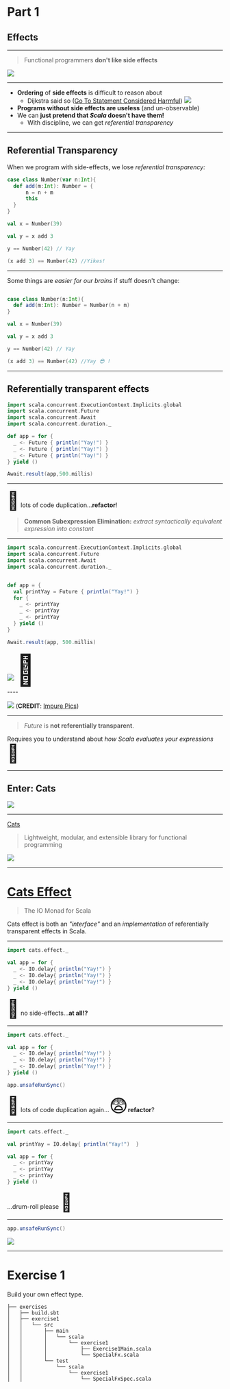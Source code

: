 # Part 1

## Effects

----

> Functional programmers **don't like side effects**


![](images/talk_about_it.gif)


----

* **Ordering** of **side effects** is difficult to reason about
  * Dijkstra said so ([Go To Statement Considered Harmful](https://homepages.cwi.nl/~storm/teaching/reader/Dijkstra68.pdf))  ![](images/dijkstra.png)
* **Programs without side effects are useless** (and un-observable)
* We can **just pretend that *Scala* doesn't have them!** 
  * With discipline, we can get *referential transparency*

----

## Referential Transparency

When we program with side-effects, we lose *referential transparency:*

```scala mdoc
case class Number(var n:Int){
  def add(m:Int): Number = {
      n = n + m
      this
  }
}

val x = Number(39)

val y = x add 3

y == Number(42) // Yay

(x add 3) == Number(42) //Yikes!

```

----

Some things are *easier for our brains* if stuff doesn't change:

```scala mdoc:reset

case class Number(n:Int){
  def add(m:Int): Number = Number(n + m)
}

val x = Number(39)

val y = x add 3

y == Number(42) // Yay

(x add 3) == Number(42) //Yay 😎 !

```

----

## Referentially transparent effects


```scala mdoc:reset:invisible
import scala.concurrent.ExecutionContext.Implicits.global
import scala.concurrent.Future
import scala.concurrent.Await
import scala.concurrent.duration._
```

```scala mdoc
def app = for {
  _ <- Future { println("Yay!") }
  _ <- Future { println("Yay!") }
  _ <- Future { println("Yay!") }
} yield ()

Await.result(app,500.millis)
```

----

<span style="font-size:3em">🤔</span> lots of code duplication...**refactor**!

> **Common Subexpression Elimination:** *extract syntactically equivalent expression into constant*

----

```scala mdoc:reset:invisible
import scala.concurrent.ExecutionContext.Implicits.global
import scala.concurrent.Future
import scala.concurrent.Await
import scala.concurrent.duration._
```

```scala mdoc

def app = { 
  val printYay = Future { println("Yay!") }
  for {
    _ <- printYay
    _ <- printYay
    _ <- printYay
  } yield ()
}

Await.result(app, 500.millis)
```

<div class="fragment">
<img src="images/but_why.webp"/> <span style="font-size:5em">🤷</span>
</div>
----

![](images/cats_effect_impure.png)
(**CREDIT**: [Impure Pics](https://impurepics.com))

----

> *Future* is **not referentially transparent**. 

Requires you to understand about *how Scala evaluates your expressions* <span style="font-size:3em">🤯</span>

----

## Enter: **Cats**

![](images/enter_cats.gif)

----

[Cats](https://typelevel.org/cats/)

> Lightweight, modular, and extensible library for functional programming

![](images/cats_commutativity_diagram.png)

----

# [Cats Effect](https://typelevel.org/cats-effect/)

> The IO Monad for Scala

Cats effect is both an *"interface"* and an *implementation* of referentially transparent effects in Scala.

----

```scala mdoc:reset
import cats.effect._
```

```scala mdoc
val app = for {
  _ <- IO.delay{ println("Yay!") }
  _ <- IO.delay{ println("Yay!") }
  _ <- IO.delay{ println("Yay!") }
} yield ()

```


<span style="font-size:3em">🤔</span> no side-effects...**at all!?**


----
```scala mdoc:reset:invisible
import cats.effect._
```
```scala mdoc
val app = for {
  _ <- IO.delay{ println("Yay!") }
  _ <- IO.delay{ println("Yay!") }
  _ <- IO.delay{ println("Yay!") }
} yield ()

app.unsafeRunSync()
```

<span style="font-size:3em">🤔</span> lots of code duplication again...<span style="font-size:3em">😨</span>**refactor**?

----

```scala mdoc:reset:invisible
import cats.effect._
```
```scala mdoc
val printYay = IO.delay{ println("Yay!")  }

val app = for {
  _ <- printYay
  _ <- printYay
  _ <- printYay
} yield ()
```

...drum-roll please <span style="font-size:3em">🥁</span>

----

```scala mdoc
app.unsafeRunSync()
```

![](images/thumbs_up.webp)

----

# Exercise 1

Build your own effect type.

```
├── exercises
│   ├── build.sbt
│   ├── exercise1
│   │   └── src
│   │       ├── main
│   │       │   └── scala
│   │       │       └── exercise1
│   │       │           ├── Exercise1Main.scala
│   │       │           └── SpecialFx.scala
│   │       └── test
│   │           └── scala
│   │               └── exercise1
│   │                   └── SpecialFxSpec.scala
```

